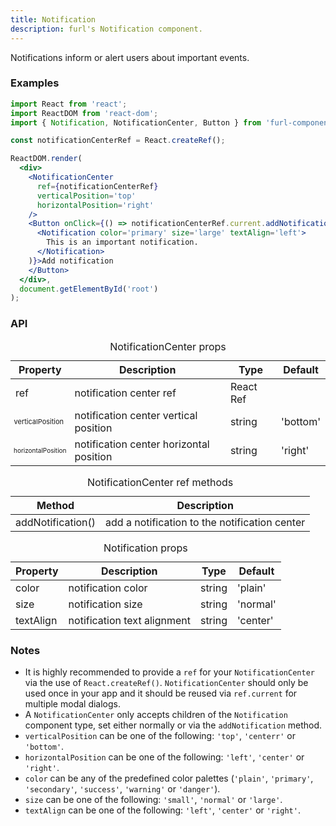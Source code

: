 ```yaml
---
title: Notification
description: furl's Notification component.
---
```


Notifications inform or alert users about important events.

### Examples

<notificationexamples></notificationexamples>

```jsx
import React from 'react';
import ReactDOM from 'react-dom';
import { Notification, NotificationCenter, Button } from 'furl-components';

const notificationCenterRef = React.createRef();

ReactDOM.render(
  <div>
    <NotificationCenter 
      ref={notificationCenterRef} 
      verticalPosition='top' 
      horizontalPosition='right' 
    />
    <Button onClick={() => notificationCenterRef.current.addNotification(
      <Notification color='primary' size='large' textAlign='left'>
        This is an important notification.
      </Notification>
    )}>Add notification
    </Button>
  </div>, 
  document.getElementById('root')
);
```

### API

<table>
  <caption>NotificationCenter props</caption>
  <thead>
    <tr>
      <th>Property</th>
      <th colspan="3">Description</th>
      <th>Type</th>
      <th>Default</th>
    </tr>
  </thead>
  <tbody>
    <tr>
      <td class="font-c">ref</td>
      <td colspan="3">notification center ref</td>
      <td>React Ref</td>
      <td class='font-c'></td>
    </tr>
    <tr>
      <td class="font-c" style='font-size:11px'>verticalPosition</td>
      <td colspan="3">notification center vertical position</td>
      <td>string</td>
      <td class='font-c'>'bottom'</td>
    </tr>
    <tr>
      <td class="font-c" style='font-size:10px'>horizontalPosition</td>
      <td colspan="3">notification center horizontal position</td>
      <td>string</td>
      <td class='font-c'>'right'</td>
    </tr>
  </tbody>
</table>

<table>
  <caption>NotificationCenter ref methods</caption>
  <thead>
    <tr>
      <th>Method</th>
      <th colspan="3">Description</th>
    </tr>
  </thead>
  <tbody>
    <tr>
      <td class="font-c">addNotification()</td>
      <td colspan="3">add a notification to the notification center</td>
    </tr>
  </tbody>
</table>

<table>
  <caption>Notification props</caption>
  <thead>
    <tr>
      <th>Property</th>
      <th colspan="3">Description</th>
      <th>Type</th>
      <th>Default</th>
    </tr>
  </thead>
  <tbody>
   <tr>
      <td class="font-c">color</td>
      <td colspan="3">notification color</td>
      <td>string</td>
      <td class='font-c'>'plain'</td>
    </tr>
    <tr>
      <td class="font-c">size</td>
      <td colspan="3">notification size</td>
      <td>string</td>
      <td class='font-c'>'normal'</td>
    </tr>
    <tr>
      <td class="font-c">textAlign</td>
      <td colspan="3">notification text alignment</td>
      <td>string</td>
      <td class='font-c'>'center'</td>
    </tr>
  </tbody>
</table>

### Notes

* It is highly recommended to provide a `ref` for your `NotificationCenter` via the use of `React.createRef()`. `NotificationCenter` should only be used once in your app and it should be reused via `ref.current` for multiple modal dialogs.
* A `NotificationCenter` only accepts children of the `Notification` component type, set either normally or via the `addNotification` method.
* `verticalPosition` can be one of the following: `'top'`, `'centerr'` or `'bottom'`.
* `horizontalPosition` can be one of the following: `'left'`, `'center'` or `'right'`.
* `color` can be any of the predefined color palettes (`'plain'`, `'primary'`, `'secondary'`, `'success'`, `'warning'` or `'danger'`).
* `size` can be one of the following: `'small'`, `'normal'` or `'large'`.
* `textAlign` can be one of the following: `'left'`, `'center'` or `'right'`.